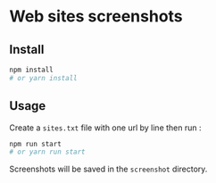 # Web sites screenshots

## Install

```bash
npm install
# or yarn install
```

## Usage

Create a `sites.txt` file with one url by line then run :

```bash
npm run start
# or yarn run start
```

Screenshots will be saved in the `screenshot` directory.
